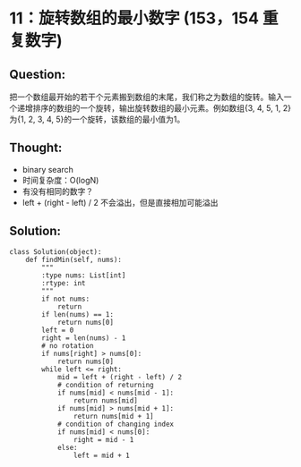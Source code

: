 # 11：旋转数组的最小数字 \(153，154 重复数字\)

## Question:

把一个数组最开始的若干个元素搬到数组的末尾，我们称之为数组的旋转。输入一个递增排序的数组的一个旋转，输出旋转数组的最小元素。例如数组{3, 4, 5, 1, 2}为{1, 2, 3, 4, 5}的一个旋转，该数组的最小值为1。

## Thought:

* binary search
* 时间复杂度：O\(logN\)
* 有没有相同的数字？
* left + \(right - left\) / 2 不会溢出，但是直接相加可能溢出

## Solution:

```text
class Solution(object):
    def findMin(self, nums):
        """
        :type nums: List[int]
        :rtype: int
        """
        if not nums:
            return 
        if len(nums) == 1:
            return nums[0]
        left = 0
        right = len(nums) - 1
        # no rotation
        if nums[right] > nums[0]:
            return nums[0]
        while left <= right:
            mid = left + (right - left) / 2
            # condition of returning
            if nums[mid] < nums[mid - 1]:
                return nums[mid]
            if nums[mid] > nums[mid + 1]:
                return nums[mid + 1]
            # condition of changing index
            if nums[mid] < nums[0]:
                right = mid - 1
            else:
                left = mid + 1
```

